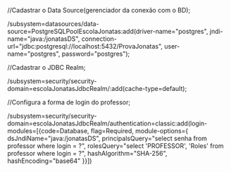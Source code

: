 //Cadastrar o Data Source(gerenciador da conexão com o BD);

/subsystem=datasources/data-source=PostgreSQLPoolEscolaJonatas:add(driver-name="postgres", jndi-name="java:/jonatasDS", connection-url="jdbc:postgresql://localhost:5432/ProvaJonatas", user-name="postgres", password="postgres");

//Cadastrar o JDBC Realm;

/subsystem=security/security-domain=escolaJonatasJdbcRealm/:add(cache-type=default);

//Configura a forma de login do professor;

/subsystem=security/security-domain=escolaJonatasJdbcRealm/authentication=classic:add(login-modules=[{code=Database, flag=Required, module-options={ 
dsJndiName="java:/jonatasDS", 
principalsQuery="select senha from professor where login = ?", 
rolesQuery="select 'PROFESSOR', 'Roles' from professor where login = ?", 
hashAlgorithm="SHA-256", 
hashEncoding="base64" 
}}])
